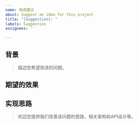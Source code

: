 ```yaml
---
name: 改进建议
about: Suggest an idea for this project
title: "[Suggestion]: "
labels: Suggestion
assignees: ''

---
```


## 背景
> 描述您希望改进的问题。

## 期望的效果

## 实现思路
> 欢迎您提供我们改善该问题的思路，相关架构和API设计等。
